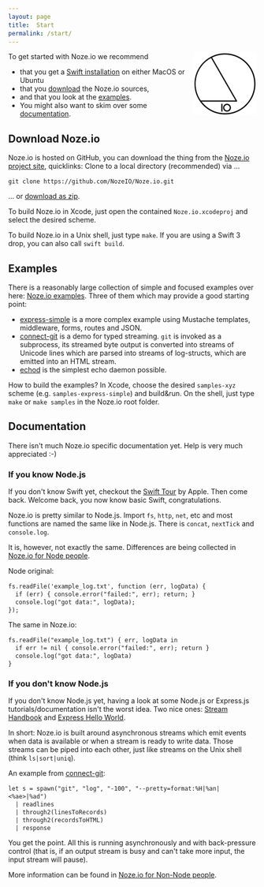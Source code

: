 ```yaml
---
layout: page
title:  Start
permalink: /start/
---
```


<img src="/images/noze-128x128.png" align="right" />

To get started with Noze.io we recommend

- that you get a [Swift installation](/install-swift)
  on either MacOS or Ubuntu
- that you [download](#download-nozeio) the Noze.io sources,
- and that you look at the [examples](#examples).
- You might also want to skim over some [documentation](#documentation).

## Download Noze.io

Noze.io is hosted on GitHub, you can download the thing from the
[Noze.io project site](https://github.com/NozeIO/Noze.io/tree/master), 
quicklinks: Clone to a local directory (recommended) via ...

    git clone https://github.com/NozeIO/Noze.io.git
    
... or [download as zip](https://github.com/NozeIO/Noze.io/archive/master.zip).
    
To build Noze.io in Xcode, just open the contained `Noze.io.xcodeproj` and
select the desired scheme.

To build Noze.io in a Unix shell, just type `make`. If you are using a Swift 3
drop, you can also call `swift build`.

## Examples

There is a reasonably large collection of simple and focused examples over here:
[Noze.io examples](https://github.com/NozeIO/Noze.io/tree/master/Samples/).
Three of them which may provide a good starting point:

- [express-simple](https://github.com/NozeIO/Noze.io/tree/master/Samples/express-simple/Sources/main.swift)
  is a more complex example using Mustache templates, middleware, forms,
  routes and JSON.
- [connect-git](https://github.com/NozeIO/Noze.io/tree/master/Samples/connect-git/main.swift)
  is a demo for typed streaming. `git` is invoked as a subprocess, its streamed
  byte output is converted into streams of Unicode lines which are parsed into
  streams of log-structs, which are emitted into an HTML stream.
- [echod](https://github.com/NozeIO/Noze.io/tree/master/Samples/echod/main.swift)
  is the simplest echo daemon possible.
  
How to build the examples?
In Xcode, choose the desired `samples-xyz` scheme (e.g. 
`samples-express-simple`) and build&run.
On the shell, just type `make` or `make samples` in the Noze.io root folder.
  

## Documentation

There isn't much Noze.io specific documentation yet. Help is very much
appreciated :-)

### If you know Node.js

If you don't know Swift yet, checkout the
[Swift Tour](https://developer.apple.com/library/ios/documentation/Swift/Conceptual/Swift_Programming_Language/)
by Apple. Then come back.
Welcome back, you now know basic Swift, congratulations.

Noze.io is pretty similar to Node.js. Import `fs`, `http`, `net`, etc
and most functions are named the same like in Node.js. There is `concat`,
`nextTick` and `console.log`.

It is, however, not exactly the same. Differences are being collected in
[Noze.io for Node people](/noze4node/).
  
Node original:

    fs.readFile('example_log.txt', function (err, logData) {
      if (err) { console.error("failed:", err); return; }
      console.log("got data:", logData);
    });

The same in Noze.io:

    fs.readFile("example_log.txt") { err, logData in
      if err != nil { console.error("failed:", err); return }
      console.log("got data:", logData)
    }


### If you don't know Node.js

If you don't know Node.js yet, having a look at some Node.js or Express.js 
tutorials/documentation isn't the worst idea.
Two nice ones:
[Stream Handbook](https://github.com/substack/stream-handbook)
and
[Express Hello World](http://expressjs.com/en/starter/hello-world.html).

In short: Noze.io is built around asynchronous streams which emit events when
data is available or when a stream is ready to write data. Those streams can
be piped into each other, just like streams on the Unix shell
(think `ls|sort|uniq`).

An example from
[connect-git](https://github.com/NozeIO/Noze.io/tree/master/Samples/connect-git/main.swift):

    let s = spawn("git", "log", "-100", "--pretty=format:%H|%an|<%ae>|%ad")
      | readlines
      | through2(linesToRecords)
      | through2(recordsToHTML)
      | response

You get the point. All this is running asynchronously and with back-pressure
control (that is, if an output stream is busy and can't take more input, the
input stream will pause).

More information can be found in [Noze.io for Non-Node people](/noze4nonnode).
